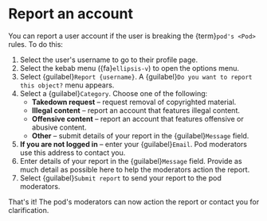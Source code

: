 # Report an account

You can report a user account if the user is breaking the {term}`pod's <Pod>` rules. To do this:

1. Select the user's username to go to their profile page.
2. Select the kebab menu ({fa}`ellipsis-v`) to open the options menu.
3. Select {guilabel}`Report {username}`. A {guilabel}`Do you want to report this object?` menu appears.
4. Select a {guilabel}`Category`. Choose one of the following:
   - __Takedown request__ – request removal of copyrighted material.
   - __Illegal content__ – report an account that features illegal content.
   - __Offensive content__ – report an account that features offensive or abusive content.
   - __Other__ – submit details of your report in the {guilabel}`Message` field.
5. __If you are not logged in__ – enter your {guilabel}`Email`. Pod moderators use this address to contact you.
6. Enter details of your report in the {guilabel}`Message` field. Provide as much detail as possible here to help the moderators action the report.
7. Select {guilabel}`Submit report` to send your report to the pod moderators.

That's it! The pod's moderators can now action the report or contact you for clarification.

